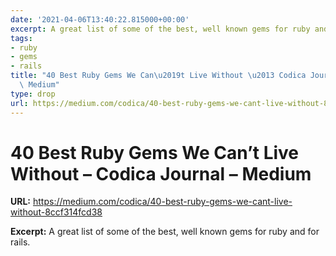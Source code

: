 ```yaml
---
date: '2021-04-06T13:40:22.815000+00:00'
excerpt: A great list of some of the best, well known gems for ruby and for rails.
tags:
- ruby
- gems
- rails
title: "40 Best Ruby Gems We Can\u2019t Live Without \u2013 Codica Journal \u2013\
  \ Medium"
type: drop
url: https://medium.com/codica/40-best-ruby-gems-we-cant-live-without-8ccf314fcd38
---
```


# 40 Best Ruby Gems We Can’t Live Without – Codica Journal – Medium

**URL:** https://medium.com/codica/40-best-ruby-gems-we-cant-live-without-8ccf314fcd38

**Excerpt:** A great list of some of the best, well known gems for ruby and for rails.
